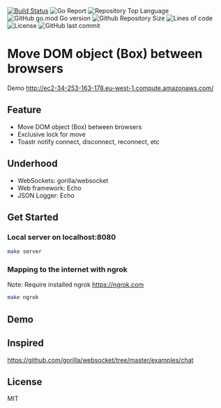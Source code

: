 [![Build Status](https://www.travis-ci.com/roman-wb/websocket-mover.svg?branch=master)](https://www.travis-ci.com/roman-wb/websocket-mover)
![Go Report](https://goreportcard.com/badge/github.com/roman-wb/websocket-mover)
![Repository Top Language](https://img.shields.io/github/languages/top/roman-wb/websocket-mover)
![GitHub go.mod Go version](https://img.shields.io/github/go-mod/go-version/roman-wb/websocket-mover)
![Github Repository Size](https://img.shields.io/github/repo-size/roman-wb/websocket-mover)
![Lines of code](https://img.shields.io/tokei/lines/github/roman-wb/websocket-mover)
![License](https://img.shields.io/badge/license-MIT-green)
![GitHub last commit](https://img.shields.io/github/last-commit/roman-wb/websocket-mover)

# Move DOM object (Box) between browsers

Demo http://ec2-34-253-163-178.eu-west-1.compute.amazonaws.com/

## Feature

- Move DOM object (Box) between browsers
- Exclusive lock for move
- Toastr notify connect, disconnect, reconnect, etc

## Underhood

- WebSockets: gorilla/websocket
- Web framework: Echo
- JSON Logger: Echo

## Get Started

### Local server on localhost:8080

```bash
make server
```

### Mapping to the internet with ngrok

Note: Require installed ngrok https://ngrok.com

```bash
make ngrok
```

## Demo

## Inspired

https://github.com/gorilla/websocket/tree/master/examples/chat

## License

MIT
